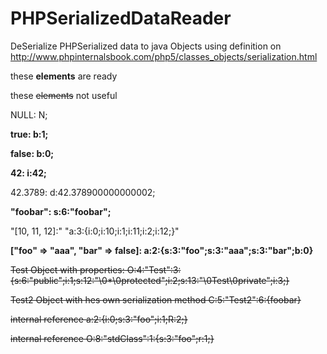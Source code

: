 # PHPSerializedDataReader
DeSerialize PHPSerialized data to java Objects
using definition on http://www.phpinternalsbook.com/php5/classes_objects/serialization.html 

 these **elements** are ready
 
 these ~~elements~~ not useful

NULL:         N;

**true:         b:1;**

****false:        b:0;****

**42:           i:42;**

42.3789:      d:42.378900000000002;

**"foobar":     s:6:"foobar";**

"[10, 11, 12]:"    "a:3:{i:0;i:10;i:1;i:11;i:2;i:12;}"

**["foo" => "aaa", "bar" => false]:     a:2:{s:3:"foo";s:3:"aaa";s:3:"bar";b:0}**

~~Test Object with properties: O:4:"Test":3:{s:6:"public";i:1;s:12:"\0*\0protected";i:2;s:13:"\0Test\0private";i:3;}~~

~~Test2 Object with hes own serialization method C:5:"Test2":6:{foobar}~~

~~internal reference a:2:{i:0;s:3:"foo";i:1;R:2;}~~

~~internal reference O:8:"stdClass":1:{s:3:"foo";r:1;}~~